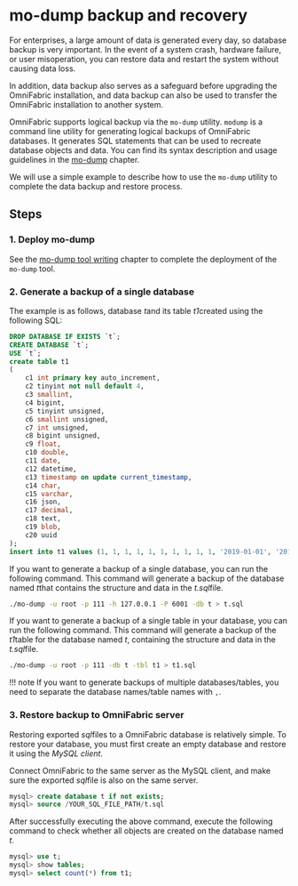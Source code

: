 # mo-dump backup and recovery

For enterprises, a large amount of data is generated every day, so database backup is very important. In the event of a system crash, hardware failure, or user misoperation, you can restore data and restart the system without causing data loss.

In addition, data backup also serves as a safeguard before upgrading the OmniFabric installation, and data backup can also be used to transfer the OmniFabric installation to another system.

OmniFabric supports logical backup via the `mo-dump` utility. `modump` is a command line utility for generating logical backups of OmniFabric databases. It generates SQL statements that can be used to recreate database objects and data. You can find its syntax description and usage guidelines in the [mo-dump](../../Develop/export-data/modump.md) chapter.

We will use a simple example to describe how to use the `mo-dump` utility to complete the data backup and restore process.

## Steps

### 1. Deploy mo-dump

See the [mo-dump tool writing](../../Develop/export-data/modump.md) chapter to complete the deployment of the `mo-dump` tool.

### 2. Generate a backup of a single database

The example is as follows, database *t*and its table *t1*created using the following SQL:

```sql
DROP DATABASE IF EXISTS `t`;
CREATE DATABASE `t`;
USE `t`;
create table t1
(
    c1 int primary key auto_increment,
    c2 tinyint not null default 4,
    c3 smallint,
    c4 bigint,
    c5 tinyint unsigned,
    c6 smallint unsigned,
    c7 int unsigned,
    c8 bigint unsigned,
    c9 float,
    c10 double,
    c11 date,
    c12 datetime,
    c13 timestamp on update current_timestamp,
    c14 char,
    c15 varchar,
    c16 json,
    c17 decimal,
    c18 text,
    c19 blob,
    c20 uuid
);
insert into t1 values ​​(1, 1, 1, 1, 1, 1, 1, 1, 1, 1, '2019-01-01', '2019-01-01 00:00:00', '2019-01 -01 00:00:00', 'a', 'a', '{"a":1}','1212.1212', 'a', 'aza', '00000000-0000-0000-0000-000000000000' );
```

If you want to generate a backup of a single database, you can run the following command. This command will generate a backup of the database named *t*that contains the structure and data in the *t.sql*file.

```bash
./mo-dump -u root -p 111 -h 127.0.0.1 -P 6001 -db t > t.sql
```

If you want to generate a backup of a single table in your database, you can run the following command. This command will generate a backup of the *t1*table for the database named *t*, containing the structure and data in the *t.sql*file.

```bash
./mo-dump -u root -p 111 -db t -tbl t1 > t1.sql
```

!!! note
    If you want to generate backups of multiple databases/tables, you need to separate the database names/table names with `,`.

### 3. Restore backup to OmniFabric server

Restoring exported *sql*files to a OmniFabric database is relatively simple. To restore your database, you must first create an empty database and restore it using the *MySQL client*.

Connect OmniFabric to the same server as the MySQL client, and make sure the exported *sql*file is also on the same server.

```sql
mysql> create database t if not exists;
mysql> source /YOUR_SQL_FILE_PATH/t.sql
```

After successfully executing the above command, execute the following command to check whether all objects are created on the database named *t*.

```sql
mysql> use t;
mysql> show tables;
mysql> select count(*) from t1;
```